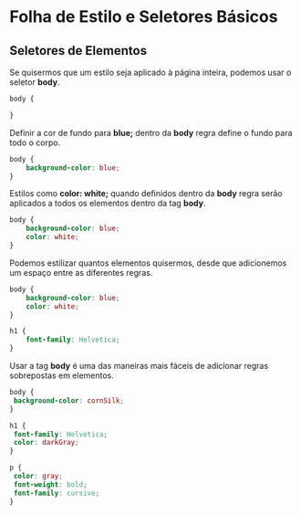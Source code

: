 # Folha de Estilo e Seletores Básicos

## Seletores de Elementos

Se quisermos que um estilo seja aplicado à página inteira, podemos usar o seletor  **body**.

```css
body {

}
```

Definir a cor de fundo para **blue;** dentro da **body** regra define o fundo para todo o corpo.

```css
body {
    background-color: blue;
}
```

Estilos como **color: white;** quando definidos dentro da **body** regra serão aplicados a todos os elementos dentro da tag **body**.

```css
body {
    background-color: blue;
    color: white;
}
```
Podemos estilizar quantos elementos quisermos, desde que adicionemos um espaço entre as diferentes regras.

```css
body {
    background-color: blue;
    color: white;
}

h1 {
    font-family: Helvetica;
}
```

Usar a tag **body** é uma das maneiras mais fáceis de adicionar regras sobrepostas em elementos.

```css
body {
 background-color: cornSilk;
}

h1 {
 font-family: Helvetica;
 color: darkGray;
}

p {
 color: gray;
 font-weight: bold;
 font-family: cursive;
}
```
